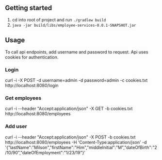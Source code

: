 ## Getting started
1. cd into root of project and run `./gradlew build`
2. `java -jar build/libs/employee-services-0.0.1-SNAPSHOT.jar`
## Usage
To call api endpoints, add username and password to request. Api uses cookies for authentication.
### Login
curl -i -X POST -d username=admin -d password=admin -c cookies.txt http://localhost:8080/login
### Get employees
curl -i --header "Accept:application/json" -X GET -b cookies.txt http://localhost:8080/employees
###  Add user
curl -i --header "Accept:application/json" -X POST -b cookies.txt http://localhost:8080/employees -H 'Content-Type:application/json' -d '{"lastName":"Milson","firstName":"Him","middleInitial":"M","dateOfBirth":"2/10/90","dateOfEmployment":"1/23/19"}'
